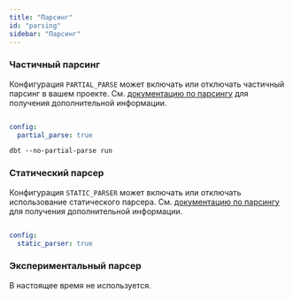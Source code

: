 ```yaml
---
title: "Парсинг"
id: "parsing"
sidebar: "Парсинг"
---
```


### Частичный парсинг

Конфигурация `PARTIAL_PARSE` может включать или отключать частичный парсинг в вашем проекте. См. [документацию по парсингу](/reference/parsing#partial-parsing) для получения дополнительной информации.

<File name='profiles.yml'>

```yaml

config:
  partial_parse: true

```

</File>

<File name='Usage'>

```text
dbt --no-partial-parse run
```

</File>

### Статический парсер

Конфигурация `STATIC_PARSER` может включать или отключать использование статического парсера. См. [документацию по парсингу](/reference/parsing#static-parser) для получения дополнительной информации.

<File name='profiles.yml'>

```yaml

config:
  static_parser: true

```

</File>

### Экспериментальный парсер

В настоящее время не используется.
